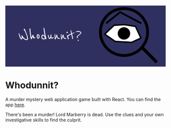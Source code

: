
![Whodunnit](public/assets/github_banner.png)

# Whodunnit?

A murder mystery web application game built with React. You can find the app [here](https://www.whodunnitgame.com).

There's been a murder! Lord Marberry is dead. Use the clues and your own investigative skills to find the culprit.



